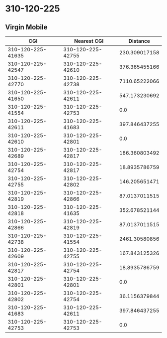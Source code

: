 # 310-120-225
## Virgin Mobile


| CGI | Nearest CGI | Distance |
|-----|-------------|----------|
| 310-120-225-41635 | 310-120-225-42755 | 230.309017158 |
| 310-120-225-42547 | 310-120-225-42610 | 376.365455166 |
| 310-120-225-42770 | 310-120-225-42738 | 7110.65222066 |
| 310-120-225-41650 | 310-120-225-42611 | 547.173230692 |
| 310-120-225-41554 | 310-120-225-42753 | 0.0 |
| 310-120-225-42611 | 310-120-225-41683 | 397.846437255 |
| 310-120-225-42610 | 310-120-225-42801 | 0.0 |
| 310-120-225-42689 | 310-120-225-42817 | 186.360803492 |
| 310-120-225-42754 | 310-120-225-42817 | 18.8935786759 |
| 310-120-225-42755 | 310-120-225-42802 | 146.205651471 |
| 310-120-225-42819 | 310-120-225-42866 | 87.0137011515 |
| 310-120-225-42818 | 310-120-225-41635 | 352.678521144 |
| 310-120-225-42866 | 310-120-225-42819 | 87.0137011515 |
| 310-120-225-42738 | 310-120-225-41554 | 2461.30580856 |
| 310-120-225-42609 | 310-120-225-42755 | 167.843125326 |
| 310-120-225-42817 | 310-120-225-42754 | 18.8935786759 |
| 310-120-225-42801 | 310-120-225-42801 | 0.0 |
| 310-120-225-42802 | 310-120-225-42754 | 36.1156379844 |
| 310-120-225-41683 | 310-120-225-42611 | 397.846437255 |
| 310-120-225-42753 | 310-120-225-42753 | 0.0 |
